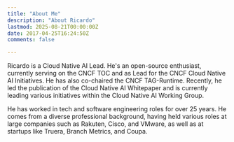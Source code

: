 ```yaml
---
title: "About Me"
description: "About Ricardo"
lastmod: 2025-08-21T00:00:00Z
date: 2017-04-25T16:24:50Z
comments: false

---
```


Ricardo is a Cloud Native AI Lead. He's an open-source enthusiast, currently serving on the CNCF TOC and as Lead for the CNCF Cloud Native AI Initiatives. He has also co-chaired the CNCF TAG-Runtime. Recently, he led the publication of the Cloud Native AI Whitepaper and is currently leading various initiatives within the Cloud Native AI Working Group.

He has worked in tech and software engineering roles for over 25 years. He comes from a diverse professional background, having held various roles at large companies such as Rakuten, Cisco, and VMware, as well as at startups like Truera, Branch Metrics, and Coupa.

<!--
<center>
[Resume](https://www.dropbox.com/s/m9k64agrhgnbgri/ricardos_resume___n.pdf?dl=0)

</center>

-->
